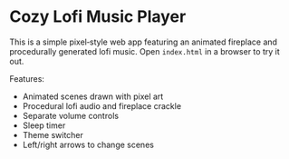 # Cozy Lofi Music Player

This is a simple pixel‑style web app featuring an animated fireplace and procedurally generated lofi music. Open `index.html` in a browser to try it out.

Features:
- Animated scenes drawn with pixel art
- Procedural lofi audio and fireplace crackle
- Separate volume controls
- Sleep timer
- Theme switcher
- Left/right arrows to change scenes
